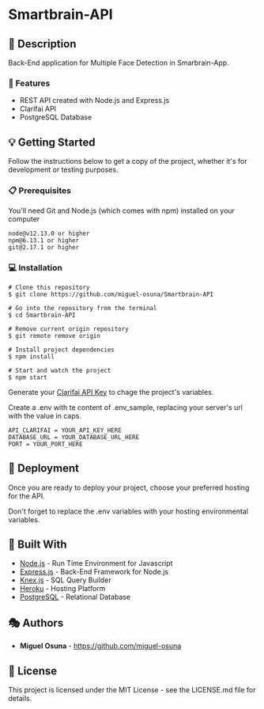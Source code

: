 # Smartbrain-API

## :book: Description

Back-End application for Multiple Face Detection in Smarbrain-App.

### :dart: Features

- REST API created with Node.js and Express.js
- Clarifai API
- PostgreSQL Database

## :bulb: Getting Started

Follow the instructions below to get a copy of the project, whether it's for development or testing purposes.

### :clipboard: Prerequisites

You'll need Git and Node.js (which comes with npm) installed on your computer

```
node@v12.13.0 or higher
npm@6.13.1 or higher
git@2.17.1 or higher
```

### :computer: Installation

```
# Clone this repository
$ git clone https://github.com/miguel-osuna/Smartbrain-API

# Go into the repository from the terminal
$ cd Smartbrain-API

# Remove current origin repository
$ git remote remove origin

# Install project dependencies
$ npm install

# Start and watch the project
$ npm start
```

Generate your [Clarifai API Key](https://portal.clarifai.com/signup?hsLang=en) to chage the project's variables.

Create a .env with te content of .env_sample, replacing your server's url with the value in caps.

```
API_CLARIFAI = YOUR_API_KEY_HERE
DATABASE_URL = YOUR_DATABASE_URL_HERE
PORT = YOUR_PORT_HERE
```

## :rocket: Deployment

Once you are ready to deploy your project, choose your preferred hosting for the API.

Don't forget to replace the .env variables with your hosting environmental variables.

## :wrench: Built With

- [Node.js](https://nodejs.org/) - Run Time Environment for Javascript
- [Express.js](https://expressjs.com) - Back-End Framework for Node.js
- [Knex.js](http://knexjs.org/) - SQL Query Builder
- [Heroku](https://heroku.com/) - Hosting Platform
- [PostgreSQL](https://postgresql.org) - Relational Database

## :performing_arts: Authors

- **Miguel Osuna** - https://github.com/miguel-osuna

## :ledger: License

This project is licensed under the MIT License - see the LICENSE.md file for details.
